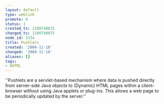 ```yaml
---
layout: default
type: weblink
promote: 0
status: 1
created_ts: 1100740815
changed_ts: 1100740875
node_id: 1534
title: Pushlets
created: '2004-11-18'
changed: '2004-11-18'
aliases: []
tags:
- DHTML
---
```

''Pushlets are a servlet-based mechanism where data is pushed directly from server-side Java objects to (Dynamic) HTML pages within a client-browser without using Java applets or plug-ins. This allows a web page to be periodically updated by the server.''
